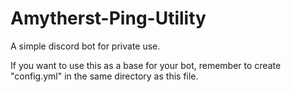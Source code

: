 # Amytherst-Ping-Utility
A simple discord bot for private use.

If you want to use this as a base for your bot, remember to create "config.yml" in the same directory as this file.
